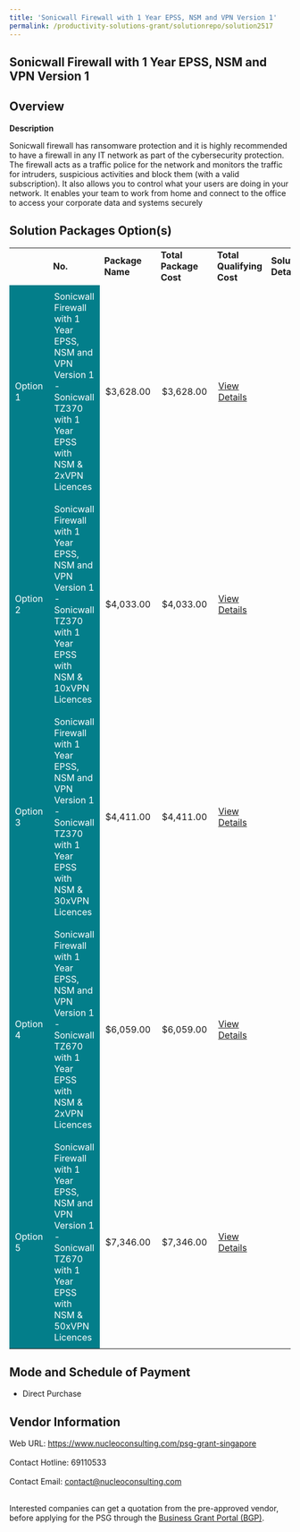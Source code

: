 ```yaml
---
title: 'Sonicwall Firewall with 1 Year EPSS, NSM and VPN Version 1'
permalink: /productivity-solutions-grant/solutionrepo/solution2517
---
```


## Sonicwall Firewall with 1 Year EPSS, NSM and VPN Version 1

## Overview

**Description**

Sonicwall firewall has ransomware protection and it is highly recommended to have a firewall in any IT network as part of the cybersecurity protection. The firewall acts as a traffic police for the network and monitors the traffic for intruders, suspicious activities and block them (with a valid subscription). It also allows you to control what your users are doing in your network. It enables your team to work from home and connect to the office to access your corporate data and systems securely

## Solution Packages Option(s)

<table>
<th>
<td><b>No.</b></td>
<td><b>Package Name</b></td>
<td><b>Total Package Cost</b></td>
<td><b>Total Qualifying Cost</b></td>
<td><b>Solution Details</b></td>
</th>
<tr>
<td style='padding: 10px; background-color: #037E8A; color: #FFFFFF;'>Option 1</td>
<td style='padding: 10px; background-color: #037E8A; color: #FFFFFF;'>Sonicwall Firewall with 1 Year EPSS, NSM and VPN Version 1 - Sonicwall TZ370 with 1 Year EPSS with NSM & 2xVPN Licences</td>
<td style='padding: 10px;'>$3,628.00</td>
<td style='padding: 10px;'>$3,628.00</td>
<td style='padding: 10px;'><a href='https://www.gobusiness.gov.sg/images/psg/Nucleo_Consulting_SonicFirewall__20210186_Desensitised_Annex_3_Part_1.pdf' target='_blank'>View Details</a></td>
</tr>
<tr>
<td style='padding: 10px; background-color: #037E8A; color: #FFFFFF;'>Option 2</td>
<td style='padding: 10px; background-color: #037E8A; color: #FFFFFF;'>Sonicwall Firewall with 1 Year EPSS, NSM and VPN Version 1 - Sonicwall TZ370 with 1 Year EPSS with NSM & 10xVPN Licences</td>
<td style='padding: 10px;'>$4,033.00</td>
<td style='padding: 10px;'>$4,033.00</td>
<td style='padding: 10px;'><a href='https://www.gobusiness.gov.sg/images/psg/Nucleo_Consulting_SonicFirewall__20210186_Desensitised_Annex_3_Part_2.pdf' target='_blank'>View Details</a></td>
</tr>
<tr>
<td style='padding: 10px; background-color: #037E8A; color: #FFFFFF;'>Option 3</td>
<td style='padding: 10px; background-color: #037E8A; color: #FFFFFF;'>Sonicwall Firewall with 1 Year EPSS, NSM and VPN Version 1 - Sonicwall TZ370 with 1 Year EPSS with NSM & 30xVPN Licences</td>
<td style='padding: 10px;'>$4,411.00</td>
<td style='padding: 10px;'>$4,411.00</td>
<td style='padding: 10px;'><a href='https://www.gobusiness.gov.sg/images/psg/Nucleo_Consulting_SonicFirewall__20210186_Desensitised_Annex_3_Part_3.pdf' target='_blank'>View Details</a></td>
</tr>
<tr>
<td style='padding: 10px; background-color: #037E8A; color: #FFFFFF;'>Option 4</td>
<td style='padding: 10px; background-color: #037E8A; color: #FFFFFF;'>Sonicwall Firewall with 1 Year EPSS, NSM and VPN Version 1 - Sonicwall TZ670 with 1 Year EPSS with NSM & 2xVPN Licences</td>
<td style='padding: 10px;'>$6,059.00</td>
<td style='padding: 10px;'>$6,059.00</td>
<td style='padding: 10px;'><a href='https://www.gobusiness.gov.sg/images/psg/Nucleo_Consulting_SonicFirewall__20210186_Desensitised_Annex_3_Part_4.pdf' target='_blank'>View Details</a></td>
</tr>
<tr>
<td style='padding: 10px; background-color: #037E8A; color: #FFFFFF;'>Option 5</td>
<td style='padding: 10px; background-color: #037E8A; color: #FFFFFF;'>Sonicwall Firewall with 1 Year EPSS, NSM and VPN Version 1 - Sonicwall TZ670 with 1 Year EPSS with NSM & 50xVPN Licences</td>
<td style='padding: 10px;'>$7,346.00</td>
<td style='padding: 10px;'>$7,346.00</td>
<td style='padding: 10px;'><a href='https://www.gobusiness.gov.sg/images/psg/Nucleo_Consulting_SonicFirewall__20210186_Desensitised_Annex_3_Part_5.pdf' target='_blank'>View Details</a></td>
</tr>
</table>

## Mode and Schedule of Payment

 - Direct Purchase

## Vendor Information

 Web URL: https://www.nucleoconsulting.com/psg-grant-singapore <br><br>Contact Hotline: 69110533 <br><br>Contact Email: contact@nucleoconsulting.com <br><br>

Interested companies can get a quotation from the pre-approved vendor, before applying for the PSG through the <a href='https://www.businessgrants.gov.sg/' target='_blank' rel='noopener'>Business Grant Portal (BGP)</a>.

<script src="/jquery/resize-tables.js"></script>
